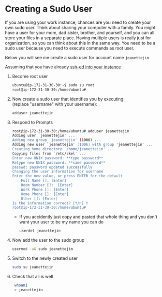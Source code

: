 
# Creating a Sudo User

If you are using your work instance, chances are you need to create your own sudo user.
Think about sharing your computer with a family. You might have a user for your mom, dad
sister, brother, and yourself, and you can all store your files in a separate place. Having multiple
users is really just for organization, so you can think about this in the same way. You need
to be a sudo user because you need to execute commands as root user. 

Below you will see me create a sudo user for account name `jeanettejin`

Assuming that you have already [ssh-ed into your instance](https://github.com/jeanettejin/HelpfulGuides/blob/master/AWS/ec2_ssh.md)

1. Become root user
    ```bash 
    ubuntu@ip-172-31-30-30:~$ sudo su root
    root@ip-172-31-30-30:/home/ubuntu#
    ```

2. Now create a sudo user that identifies you by executing  
(replace "username" with your username):

    ```bash
    adduser jeanettejin
    ```
      
3. Respond to Prompts
    ```bash
    root@ip-172-31-30-30:/home/ubuntu# adduser jeanettejin
    Adding user `jeanettejin' ...
    Adding new group `jeanettejin' (1006) ...
    Adding new user `jeanettejin' (1006) with group 'jeanettejin' ...
    Creating home directory `/home/jeanettejin' ...
    Copying files from `/etc/skel' ...
    Enter new UNIX password: **type password**
    Retype new UNIX password: **same password**
    passwd: password updated successfully
    Changing the user information for username
    Enter the new value, or press ENTER for the default
        Full Name []: [Enter]
        Room Number []:  [Enter]
        Work Phone []: [Enter]
        Home Phone []: [Enter]
        Other []: [Enter]
    Is the information correct? [Y/n] Y
    root@ip-172-31-30-30:/home/ubuntu#
    
   ```

    * If you accidently just copy and pasted that whole thing and you don't want your user to be my name
    you can do 
        ```bash
        userdel jeanettejin
        ```
      
4. Now add the user to the sudo group 

   ```bash
   usermod -aG sudo jeanettejin
   ```
   
5. Switch to the newly created user

   ```bash
   sudo su jeanettejin 
   ```
   
6. Check that all is well

     ```bash
      whoami
      > jeanettejin
    ```